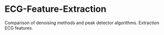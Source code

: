 # ECG-Feature-Extraction
Comparison of denoising methods and peak detector algorithms. Extraction ECG features.
